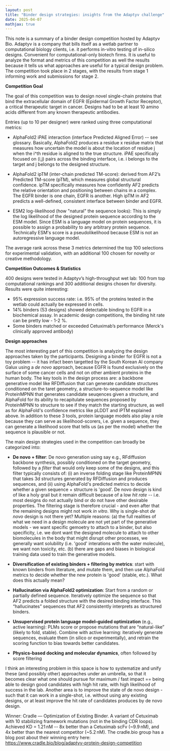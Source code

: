 ```yaml
---
layout: post
title: "Binder design strategies: insights from the Adaptyv challenge"
date: 2025-04-07
mathjax: true
---
```


This note is a summary of a binder design competition hosted by Adaptyv Bio. Adaptyv is a company that bills itself as a wetlab partner to computational biology clients, i.e. it performs in-vitro testing of in-silico designs. Convenient for computational-only biotech firms. It is useful to analyze the format and metrics of this competition as well the results because it tells us what approaches are useful for a typical design problem. The competition took place in 2 stages, with the results from stage 1 informing work and submissions for stage 2. 

**Competition Goal**

The goal of this competition was to design novel single-chain proteins that bind the extracellular domain of EGFR (Epidermal Growth Factor Receptor), a critical therapeutic target in cancer. Designs had to be at least 10 amino acids different from any known therapeutic antibodies.

Entries (up to 10 per designer) were ranked using three computational metrics:

- AlphaFold2 iPAE interaction (interface Predicted Aligned Error) -- see glossary. Basically, AlphaFold2 produces a residue x residue matrix that measures how uncertain the model is about the location of residue j when the i^th residue is aligned to the true structure. iPAE specifically focused on (i,j) pairs across the binding interface, i.e. i belongs to the target and j belongs to the designed structure. 

- AlphaFold2 ipTM (inter-chain predicted TM-score): derived from AF2’s Predicted TM-score (pTM), which measures global structural confidence. ipTM specifically measures how confidently AF2 predicts the relative orientation and positioning between chains in a complex. The EGFR binder is one chain, EGFR is another. High ipTM in AF2 predicts a well-defined, consistent interface between binder and EGFR.

- ESM2 log-likelihood (how "natural" the sequence looks): This is simply the log likelihood of the designed protein sequence according to the ESM model. Since ESM is a language model on protein sequences, it is possible to assign a probability to any arbitrary protein sequence. Technically ESM's score is a pseudolikelihood because ESM is not an autoregressive language model.

The average rank across these 3 metrics determined the top 100 selections for experimental validation, with an additional 100 chosen for novelty or creative methodology.

**Competition Outcomes & Statistics**

400 designs were tested in Adaptyv’s high-throughput wet lab: 100 from top computational rankings and 300 additional designs chosen for diversity. Results were quite interesting:

- 95% expression success rate: i.e. 95% of the proteins tested in the wetlab could actually be expressed in cells. 
- 14% binders (53 designs) showed detectable binding to EGFR in a biochemical assay. In academic design competitions, the binding hit rate can be pretty low - 1-2 %. 
- Some binders matched or exceeded Cetuximab’s performance (Merck's clinically approved antibody)


**Design approaches**

The most interesting part of this competition is analyzing the design approaches taken by the participants. Designing a binder for EGFR is not a toy problem -- it has infact been targetted by the South Korean AI company Galux using a _de novo_ approach, because EGFR is found exclusively on the surface of some cancer cells and not on other ambient proteins in the human body. The key tools in the design process are: a backbone generative model like RFDiffusion that can generate candidate structures conditioned on the taret geometry, a structure-to-sequence model like ProteinMPNN that generates candidate seuqences given a structure, and AlphaFold for its ability to recapitulate sequences proposed by ProteinMPNN to structure to see if they match the starting structure, as well as for AlphaFold's confidence metrics like pLDDT and iPTM explained above. In addition to these 3 tools, protein language models also play a role because they can serve as likelihood-scorers, i.e. given a sequence, they can generate a likelihood score that tells us (as per the model) whether the sequence is plausible or not. 

The main design strategies used in the competition can broadly be categorized into:

- **De novo + filter**: De novo generation using say e.g., RFdiffusion backbone synthesis, possibly conditioned on the target geometry, followed by a _filter_ that would only keep some of the designs, and this filter typically consists of: (i) an inverse folding stage like ProteinMPNN that takes 3d structures generated by RFDiffusion and produces sequences, and (ii) using AlphaFold's predicted metrics to decide whether a given sequence + structure is 'good'. De novo design is kind of like a holy grail but it remain difficult because of a low _hit rate_ -- i.e. most designs do not actually bind or do not have other desirable properties. The filtering stage is therefore crucial - and even after that the remaining designs might not work _in vitro_. Why is single-shot _de novo_ design is not there yet? Multiple reasons: (a) the full realities of what we need in a design molecule are not yet part of the generative models - we want specific gemoetry to attach to a binder, but also specificity, i.e. we dont want the designed molecule to attach to other biomolecules in the body that might disrupt other processes, we generally want solubility (i.e. 'good' interations with the water molecule), we want non toxicity, etc. (b) there are gaps and biases in biological training data used to train the generative models.

- **Diversification of existing binders + filtering by metrics**: start with known binders from literature, and mutate them, and then use AlphaFold metrics to decide whether the new protein is 'good' (stable, etc.). What does this actually mean? 

- **Hallucination via AlphaFold2 optimization**: Start from a random or partially defined sequence. Iteratively optimize the sequence so that AF2 predicts a folded structure with the desired binding interface. This “hallucinates” sequences that AF2 consistently interprets as structured binders.

- **Unsupervised protein language model–guided optimization** (e.g., active learning): PLMs score or propose mutations that are “natural-like” (likely to fold, stable). Combine with active learning: iteratively generate sequences, evaluate them (in silico or experimentally), and retrain the scoring function to bias towards better candidates.

- **Physics-based docking and molecular dynamics**, often followed by score filtering

I think an interesting problem in this space is how to systematize and unify these (and possibly other) approaches under an umbrella, so that it becomes clear what one should pursue for maximum / fast impact == being able to design good candidates with high hit rate, with high likelihood of success in the lab. Another area is to improve the state of de novo design - such that it can work in a single-shot, i.e. without using any existing designs, or at least improve the hit rate of candidates produces by de novo design. 


Winner: Cradle — Optimization of Existing Binder. A variant of Cetuximab with 10 stabilizing framework mutations (not in the binding CDR loops). Achieved KD = 1.21 nM -- 8x better than a Cetuximab scFv (~9.9 nM), and 4x better than the nearest competitor (~5.2 nM). The cradle.bio group has a blog post about their winning entry here: https://www.cradle.bio/blog/adaptyv-protein-design-competition




